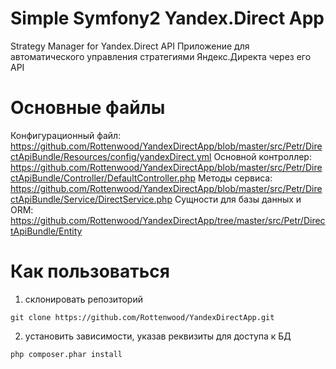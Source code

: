 Simple Symfony2 Yandex.Direct App
=================================
Strategy Manager for Yandex.Direct API
Приложение для автоматического управления стратегиями Яндекс.Директа через его API

Основные файлы
==============
Конфигурационный файл: https://github.com/Rottenwood/YandexDirectApp/blob/master/src/Petr/DirectApiBundle/Resources/config/yandexDirect.yml
Основной контроллер: https://github.com/Rottenwood/YandexDirectApp/blob/master/src/Petr/DirectApiBundle/Controller/DefaultController.php
Методы сервиса: https://github.com/Rottenwood/YandexDirectApp/blob/master/src/Petr/DirectApiBundle/Service/DirectService.php
Сущности для базы данных и ORM: https://github.com/Rottenwood/YandexDirectApp/tree/master/src/Petr/DirectApiBundle/Entity

Как пользоваться
================
1. склонировать репозиторий
~~~
git clone https://github.com/Rottenwood/YandexDirectApp.git
~~~
2. установить зависимости, указав реквизиты для доступа к БД
~~~
php composer.phar install
~~~

